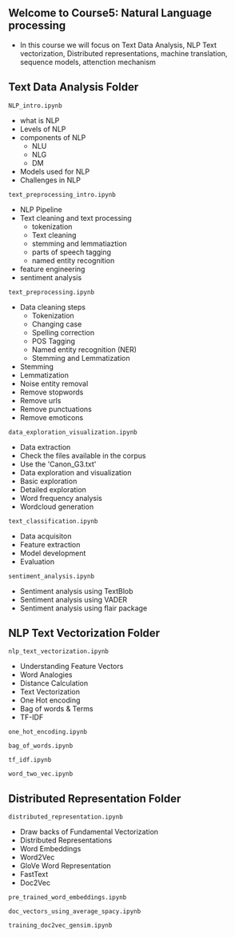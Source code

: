 ## Welcome to Course5: Natural Language processing 
- In this course we will focus on Text Data Analysis, NLP Text vectorization, Distributed representations, machine translation, sequence models, attenction mechanism

## Text Data Analysis Folder

`NLP_intro.ipynb`
- what is NLP
- Levels of NLP
- components of NLP
    - NLU
    - NLG
    - DM
- Models used for NLP
- Challenges in NLP

`text_preprocessing_intro.ipynb`
- NLP Pipeline
- Text cleaning and text processing
    - tokenization
    - Text cleaning
    - stemming and lemmatiaztion
    - parts of speech tagging
    - named entity recognition
- feature engineering
- sentiment analysis

`text_preprocessing.ipynb`
- Data cleaning steps
    - Tokenization
    - Changing case
    - Spelling correction
    - POS Tagging
    - Named entity recognition (NER)
    - Stemming and Lemmatization
- Stemming
- Lemmatization
- Noise entity removal
- Remove stopwords
- Remove urls
- Remove punctuations
- Remove emoticons

`data_exploration_visualization.ipynb`
- Data extraction
- Check the files available in the corpus
- Use the 'Canon_G3.txt'
- Data exploration and visualization
- Basic exploration
- Detailed exploration
- Word frequency analysis
- Wordcloud generation

`text_classification.ipynb`
- Data acquisiton
- Feature extraction
- Model development
- Evaluation

`sentiment_analysis.ipynb`
- Sentiment analysis using TextBlob
- Sentiment analysis using VADER
- Sentiment analysis using flair package

## NLP Text Vectorization Folder
`nlp_text_vectorization.ipynb`
- Understanding Feature Vectors
- Word Analogies
- Distance Calculation
- Text Vectorization
- One Hot encoding
- Bag of words & Terms
- TF-IDF

`one_hot_encoding.ipynb`
<!-- The goal is to implement one-hot encoding for text data representation. The notebook covers acquiring and cleaning data, generating a vocabulary, and creating a one-hot encoded matrix. It concludes with displaying the matrix, showcasing how categorical text data is transformed into numerical format for machine learning tasks. -->

`bag_of_words.ipynb`
<!-- The goal is to implement the Bag-of-Words model for text data representation. The notebook introduces the concept and demonstrates its implementation using scikit-learn's CountVectorizer to transform text into numerical vectors for machine learning applications. -->

`tf_idf.ipynb`
<!-- The goal is to demonstrate the TF-IDF (Term Frequency-Inverse Document Frequency) method for text representation. The notebook introduces the concept and shows how to use scikit-learn's TfidfVectorizer to convert text into weighted numerical vectors, emphasizing the importance of terms in a corpus. -->

`word_two_vec.ipynb`
<!--  The goal is to provide a comprehensive understanding of Word2Vec, covering its key concepts, architecture, and working principles, including CBOW and Skip-gram models. It explains training, vector representation, loss functions, benefits, applications, and limitations, followed by practical implementation. The code example demonstrates library imports, corpus tokenization, model training, extracting word vectors, finding similar words, and visualizing word embeddings.-->

## Distributed Representation Folder
`distributed_representation.ipynb`
- Draw backs of Fundamental Vectorization
- Distributed Representations
- Word Embeddings
- Word2Vec
- GloVe Word Representation
- FastText
- Doc2Vec

`pre_trained_word_embeddings.ipynb`
<!-- The objective here is to set up an environment, implement or load a model architecture, and then use a pre-trained embedding model for generating embeddings that can be applied to further tasks in NLP or machine learning applications. -->

`doc_vectors_using_average_spacy.ipynb`
<!-- The goal is to generate document vectors using SpaCy by processing text data and calculating average vector representations. The notebook demonstrates how to extract linguistic annotations and token-level vectors for further analysis. This approach enables efficient handling of text data for downstream NLP tasks. -->

`training_doc2vec_gensim.ipynb`
<!-- The goal is to implement paragraph vector models for text representation by preparing the data and leveraging two key approaches: Distributed Bag of Words (DBoW) and Distributed Memory (PV-DM). These methods capture semantic information to create meaningful paragraph embeddings for downstream NLP tasks. -->